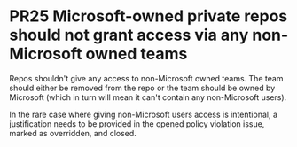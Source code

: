 # PR25 Microsoft-owned private repos should not grant access via any non-Microsoft owned teams

Repos shouldn't give any access to non-Microsoft owned teams. The team should
either be removed from the repo or the team should be owned by Microsoft (which
in turn will mean it can't contain any non-Microsoft users).

In the rare case where giving non-Microsoft users access is intentional, a
justification needs to be provided in the opened policy violation issue, marked
as overridden, and closed.
